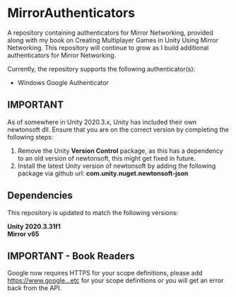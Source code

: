 # MirrorAuthenticators
A repository containing authenticators for Mirror Networking, provided along with my book on Creating Multiplayer Games in Unity Using Mirror Networking. 
This repository will continue to grow as I build additional authenticators for Mirror Networking.  

Currently, the repository supports the following authenticator(s):
- Windows Google Authenticator  

## IMPORTANT
As of somewhere in Unity 2020.3.x, Unity has included their own newtonsoft dll. Ensure that you are on the correct version by completing the following steps:
1) Remove the Unity **Version Control** package, as this has a dependency to an old version of newtonsoft, this might get fixed in future.
2) Install the latest Unity version of newtonsoft by adding the following package via github url: **com.unity.nuget.newtonsoft-json**

## Dependencies
This repository is updated to match the following versions:

**Unity 2020.3.31f1**  
**Mirror v65**

## IMPORTANT - Book Readers
Google now requires HTTPS for your scope definitions, please add https://www.google...etc for your scope definitions or you will get an error back from the API.
